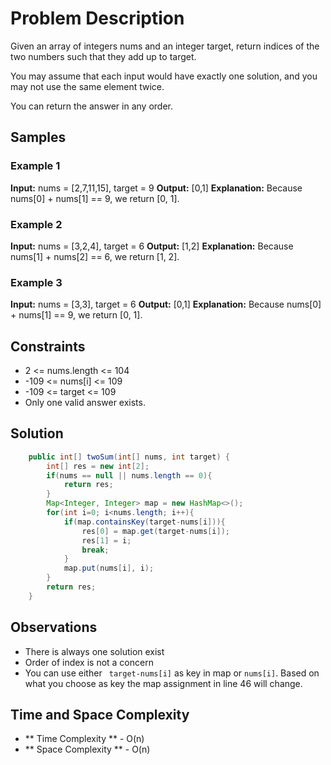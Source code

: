 # Problem Description

Given an array of integers nums and an integer target, return indices of the two numbers such that they add up to target.

You may assume that each input would have exactly one solution, and you may not use the same element twice.

You can return the answer in any order.

## Samples

### Example 1
**Input:** nums = [2,7,11,15], target = 9
**Output:** [0,1]
**Explanation:** Because nums[0] + nums[1] == 9, we return [0, 1].

### Example 2
**Input:** nums = [3,2,4], target = 6
**Output:** [1,2]
**Explanation:** Because nums[1] + nums[2] == 6, we return [1, 2].

### Example 3
**Input:** nums = [3,3], target = 6
**Output:** [0,1]
**Explanation:** Because nums[0] + nums[1] == 9, we return [0, 1].

## Constraints
- 2 <= nums.length <= 104
- -109 <= nums[i] <= 109
- -109 <= target <= 109
- Only one valid answer exists.

## Solution
```java
    public int[] twoSum(int[] nums, int target) {
        int[] res = new int[2];
        if(nums == null || nums.length == 0){
            return res;
        }
        Map<Integer, Integer> map = new HashMap<>();
        for(int i=0; i<nums.length; i++){
            if(map.containsKey(target-nums[i])){
                res[0] = map.get(target-nums[i]);
                res[1] = i;
                break;
            }
            map.put(nums[i], i);
        }
        return res;
    }
```

## Observations
- There is always one solution exist
- Order of index is not a concern
- You can use either ``` target-nums[i]``` as key in map or ```nums[i]```. Based on what you choose as key the
    map assignment in line 46 will change.


## Time and Space Complexity

- ** Time Complexity ** - O(n)
- ** Space Complexity ** - O(n)